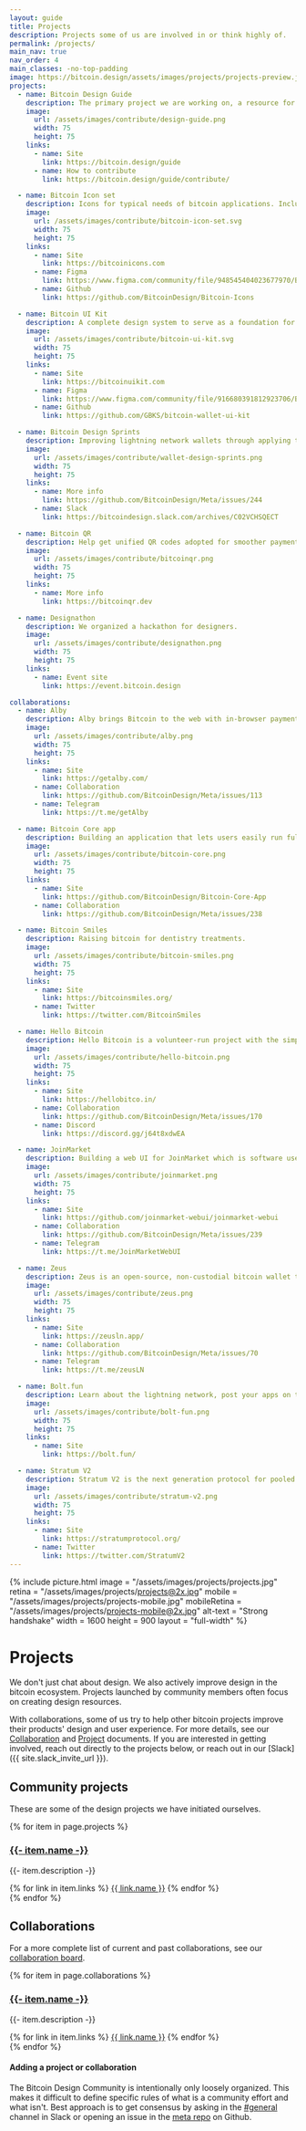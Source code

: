 ```yaml
---
layout: guide
title: Projects
description: Projects some of us are involved in or think highly of.
permalink: /projects/
main_nav: true
nav_order: 4
main_classes: -no-top-padding
image: https://bitcoin.design/assets/images/projects/projects-preview.jpg
projects:
  - name: Bitcoin Design Guide
    description: The primary project we are working on, a resource for designers to create better bitcoin products faster.
    image:
      url: /assets/images/contribute/design-guide.png
      width: 75
      height: 75
    links:
      - name: Site
        link: https://bitcoin.design/guide
      - name: How to contribute
        link: https://bitcoin.design/guide/contribute/

  - name: Bitcoin Icon set
    description: Icons for typical needs of bitcoin applications. Includes common generic icons like arrows, and more unique ones like a wallet, keys, mining, and bitcoin symbols.
    image:
      url: /assets/images/contribute/bitcoin-icon-set.svg
      width: 75
      height: 75
    links:
      - name: Site
        link: https://bitcoinicons.com
      - name: Figma
        link: https://www.figma.com/community/file/948545404023677970/Bitcoin-icon-set
      - name: Github
        link: https://github.com/BitcoinDesign/Bitcoin-Icons

  - name: Bitcoin UI Kit
    description: A complete design system to serve as a foundation for wallet concepts, prototypes and application development.
    image:
      url: /assets/images/contribute/bitcoin-ui-kit.svg
      width: 75
      height: 75
    links:
      - name: Site
        link: https://bitcoinuikit.com
      - name: Figma
        link: https://www.figma.com/community/file/916680391812923706/Bitcoin-Wallet-UI-Kit-(work-in-progress)
      - name: Github
        link: https://github.com/GBKS/bitcoin-wallet-ui-kit

  - name: Bitcoin Design Sprints
    description: Improving lightning network wallets through applying the design guide, design thinking and problem solving.
    image:
      url: /assets/images/contribute/wallet-design-sprints.png
      width: 75
      height: 75
    links:
      - name: More info
        link: https://github.com/BitcoinDesign/Meta/issues/244
      - name: Slack
        link: https://bitcoindesign.slack.com/archives/C02VCHSQECT

  - name: Bitcoin QR
    description: Help get unified QR codes adopted for smoother payment flows.
    image:
      url: /assets/images/contribute/bitcoinqr.png
      width: 75
      height: 75
    links:
      - name: More info
        link: https://bitcoinqr.dev

  - name: Designathon
    description: We organized a hackathon for designers.
    image:
      url: /assets/images/contribute/designathon.png
      width: 75
      height: 75
    links:
      - name: Event site
        link: https://event.bitcoin.design

collaborations:
  - name: Alby
    description: Alby brings Bitcoin to the web with in-browser payments and identity, no account required.
    image:
      url: /assets/images/contribute/alby.png
      width: 75
      height: 75
    links:
      - name: Site
        link: https://getalby.com/
      - name: Collaboration
        link: https://github.com/BitcoinDesign/Meta/issues/113
      - name: Telegram
        link: https://t.me/getAlby

  - name: Bitcoin Core app
    description: Building an application that lets users easily run full bitcoin nodes.
    image:
      url: /assets/images/contribute/bitcoin-core.png
      width: 75
      height: 75
    links:
      - name: Site
        link: https://github.com/BitcoinDesign/Bitcoin-Core-App
      - name: Collaboration
        link: https://github.com/BitcoinDesign/Meta/issues/238

  - name: Bitcoin Smiles
    description: Raising bitcoin for dentistry treatments.
    image:
      url: /assets/images/contribute/bitcoin-smiles.png
      width: 75
      height: 75
    links:
      - name: Site
        link: https://bitcoinsmiles.org/
      - name: Twitter
        link: https://twitter.com/BitcoinSmiles

  - name: Hello Bitcoin
    description: Hello Bitcoin is a volunteer-run project with the simple goal of helping people learn about bitcoin in a way that is friendly and accessible.
    image:
      url: /assets/images/contribute/hello-bitcoin.png
      width: 75
      height: 75
    links:
      - name: Site
        link: https://hellobitco.in/
      - name: Collaboration
        link: https://github.com/BitcoinDesign/Meta/issues/170
      - name: Discord
        link: https://discord.gg/j64t8xdwEA

  - name: JoinMarket
    description: Building a web UI for JoinMarket which is software used to create private bitcoin transactions called CoinJoins.
    image:
      url: /assets/images/contribute/joinmarket.png
      width: 75
      height: 75
    links:
      - name: Site
        link: https://github.com/joinmarket-webui/joinmarket-webui
      - name: Collaboration
        link: https://github.com/BitcoinDesign/Meta/issues/239
      - name: Telegram
        link: https://t.me/JoinMarketWebUI

  - name: Zeus
    description: Zeus is an open-source, non-custodial bitcoin wallet that gives you full control over how you make payments.
    image:
      url: /assets/images/contribute/zeus.png
      width: 75
      height: 75
    links:
      - name: Site
        link: https://zeusln.app/
      - name: Collaboration
        link: https://github.com/BitcoinDesign/Meta/issues/70
      - name: Telegram
        link: https://t.me/zeusLN

  - name: Bolt.fun
    description: Learn about the lightning network, post your apps on the market, and join our hackathons.
    image:
      url: /assets/images/contribute/bolt-fun.png
      width: 75
      height: 75
    links:
      - name: Site
        link: https://bolt.fun/

  - name: Stratum V2
    description: Stratum V2 is the next generation protocol for pooled mining.
    image:
      url: /assets/images/contribute/stratum-v2.png
      width: 75
      height: 75
    links:
      - name: Site
        link: https://stratumprotocol.org/
      - name: Twitter
        link: https://twitter.com/StratumV2
---
```


<!--

Editor's notes

Header illustration source:
https://www.figma.com/file/qzvCvqhSRx3Jq8aywaSjlr/Bitcoin-Design-Guide-Illustrations-CO?node-id=1127%3A7710

Various images used on this page:
https://www.figma.com/file/qr4P17z6WSPADm6oW0cKw2/?node-id=612%3A5994

-->

{% include picture.html
   image = "/assets/images/projects/projects.jpg"
   retina = "/assets/images/projects/projects@2x.jpg"
   mobile = "/assets/images/projects/projects-mobile.jpg"
   mobileRetina = "/assets/images/projects/projects-mobile@2x.jpg"
   alt-text = "Strong handshake"
   width = 1600
   height = 900
   layout = "full-width"
%}

# Projects

We don't just chat about design. We also actively improve design in the bitcoin ecosystem. Projects launched by community members often focus on creating design resources.

With collaborations, some of us try to help other bitcoin projects improve their products' design and user experience. For more details, see our [Collaboration](https://github.com/BitcoinDesign/Meta/blob/master/Collaboration.md) and [Project](https://github.com/BitcoinDesign/Meta/blob/master/Projects.md) documents. If you are interested in getting involved, reach out directly to the projects below, or reach out in our [Slack]({{ site.slack_invite_url }}).

## Community projects

These are some of the design projects we have initiated ourselves.

<div class="project-grid">
  {% for item in page.projects %}
    <div class="project-grid-item">
      <a class="project-grid-item-image" href="{{- item.links[0].link -}}" target="_blank" rel="noopener">
        <img src="{{ item.image.url | relative_url }}" width="{{ item.image.width }}" height="{{ item.image.height }}" alt="" />
      </a>
      <h3>
        <a href="{{- item.links[0].link -}}" target="_blank" rel="noopener">{{- item.name -}}</a>
      </h3>
      <p>{{- item.description -}}</p>
      <div class="links">
        {% for link in item.links %}
          <a href="{{- link.link -}}" target="_blank" rel="noopener">{{ link.name }}</a>
        {% endfor %}
      </div>
    </div>
  {% endfor %}
</div>

## Collaborations

For a more complete list of current and past collaborations, see our [collaboration board](https://github.com/BitcoinDesign/Meta/projects/2).

<div class="project-grid">
  {% for item in page.collaborations %}
    <div class="project-grid-item">
      <a class="project-grid-item-image" href="{{- item.links[0].link -}}" target="_blank" rel="noopener">
        <img src="{{ item.image.url | relative_url }}" width="{{ item.image.width }}" height="{{ item.image.height }}" alt="" />
      </a>
      <h3>
        <a href="{{- item.links[0].link -}}" target="_blank" rel="noopener">{{- item.name -}}</a>
      </h3>
      <p>{{- item.description -}}</p>
      <div class="links">
        {% for link in item.links %}
          <a href="{{- link.link -}}" target="_blank" rel="noopener">{{ link.name }}</a>
        {% endfor %}
      </div>
    </div>
  {% endfor %}
</div>

#### Adding a project or collaboration

The Bitcoin Design Community is intentionally only loosely organized. This makes it difficult to define specific rules of what is a community effort and what isn't. Best approach is to get consensus by asking in the [#general](https://bitcoindesign.slack.com/archives/C014J9ZKXB4) channel in Slack or opening an issue in the [meta repo](https://github.com/BitcoinDesign/Meta/issues) on Github.
